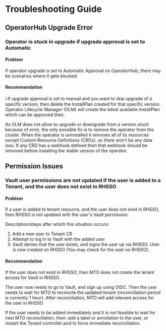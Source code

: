 # Troubleshooting Guide

## OperatorHub Upgrade Error

### Operator is stuck in upgrade if upgrade approval is set to Automatic

#### Problem

If operator upgrade is set to Automatic Approval on OperatorHub, there may be scenarios where it gets blocked.

#### Recommendation

:information_source: If upgrade approval is set to manual and you want to skip upgrade of a specific version, then delete the InstallPlan created for that specific version. Operator Lifecycle Manager (OLM) will create the latest available InstallPlan which can be approved then.

As OLM does not allow to upgrade or downgrade from a version stuck because of error, the only possible fix is to remove the operator from the cluster. When the operator is uninstalled it removes all of its resources except Custom Resource Definitions (CRDs), so there won't be any data loss. If any CRD has a webhook defined then that webhook should be removed before installing the stable version of the operator.

## Permission Issues

### Vault user permissions are not updated if the user is added to a Tenant, and the user does not exist in RHSSO

#### Problem

If a user is added to tenant resource, and the user does not exist in RHSSO, then RHSSO is not updated with the user's Vault permission.

Description/steps after which this situation occurs:

1. Add a new user to Tenant CR
2. Attempt to log in to Vault with the added user
3. Vault denies that the user exists, and signs the user up via RHSSO. User is now created on RHSSO (You may check for the user on RHSSO).

#### Recommendation

If the user does not exist in RHSSO, then MTO does not create the tenant access for Vault in RHSSO.

The user now needs to go to Vault, and sign up using OIDC. Then the user needs to wait for MTO to reconcile the updated tenant (reconciliation period is currently 1 hour). After reconciliation, MTO will add relevant access for the user in RHSSO.

If the user needs to be added immediately and it is not feasible to wait for next MTO reconciliation, then: add a label or annotation to the user, or restart the Tenant controller pod to force immediate reconciliation.